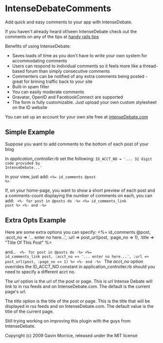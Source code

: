 # IntenseDebateComments


Add quick and easy comments to your app with IntenseDebate.

If you haven't already heard of/seen IntenseDebate check out the comments on any of the tips at [handy rails tips](http://handyrailstips.com)

Benefits of using IntenseDebate: 
* Saves loads of time as you don't have to write your own system for accommodating comments
* Users can respond to individual comments so it feels more like a thread-based forum than simply consecutive comments
* Commenters can be notified of any extra comments being posted - great for brining traffic back to your site
* Built-in spam filter
* You can easily moderate comments
* Gravatar, OpenID and FacebookConnect are supported
 * The form is fully customizable. Just upload your own custom stylesheet on the ID website

You can set up an account for your own site free at [intenseDebate.com](http://intensedebate.com/)

## Simple Example

Suppose you want to add comments to the bottom of each post of your blog

In *application_controller.rb* set the following:
  <code>ID_ACCT_NO = '... 32 digit code provided by IntenseDebate...'</code>

In your view, just add:
  <code><%= id_comments @post %></code>

If, on your home-page, you want to show a short preview of each post and a comments-count displaying the number of comments on each, you can add:
<code>
	<%- for post in @posts do -%>
		<%= id_comments_link post %>
	<%- end -%>
</code>	
## Extra Opts Example

Here are some extra options you can specify:
	<%= id_comments @post, :acct_no => '... enter no here...', :url => post_url(post, :page_no => 1), :title => "Title Of This Post" %>

and...
<code>
	<%- for post in @posts do -%>
		<%= id_comments_link post, :acct_no => '... enter no here...', :url => post_url(post, :page_no => 1) %>
	<%- end -%>
</code>
The *acct_no* option overrides the ID_ACCT_NO constant in application_controller.rb should you need to specify a different acct no.

The *url* option is the url of the post or page. This is url Intense Debate will link to in rss feeds and on IntenseDebate.com. The default is the current page's url.

The *title* option is the title of the post or page. This is the title that will be displayed in rss feeds and on IntenseDebate.com. The default value is the title of the current page.


Still trying working on improving this plugin with the guys from IntenseDebate.


Copyright (c) 2009 Gavin Morrice, released under the MIT license
